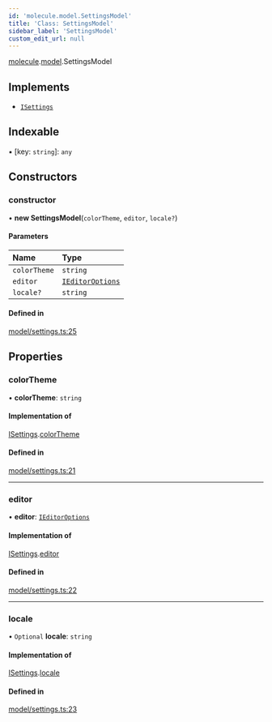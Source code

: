 ```yaml
---
id: 'molecule.model.SettingsModel'
title: 'Class: SettingsModel'
sidebar_label: 'SettingsModel'
custom_edit_url: null
---
```


[molecule](../namespaces/molecule).[model](../namespaces/molecule.model).SettingsModel

## Implements

-   [`ISettings`](../interfaces/molecule.model.ISettings)

## Indexable

▪ [key: `string`]: `any`

## Constructors

### constructor

• **new SettingsModel**(`colorTheme`, `editor`, `locale?`)

#### Parameters

| Name         | Type                                                            |
| :----------- | :-------------------------------------------------------------- |
| `colorTheme` | `string`                                                        |
| `editor`     | [`IEditorOptions`](../namespaces/molecule.model#ieditoroptions) |
| `locale?`    | `string`                                                        |

#### Defined in

[model/settings.ts:25](https://github.com/DTStack/molecule/blob/ff1a27ef/src/model/settings.ts#L25)

## Properties

### colorTheme

• **colorTheme**: `string`

#### Implementation of

[ISettings](../interfaces/molecule.model.ISettings).[colorTheme](../interfaces/molecule.model.ISettings#colortheme)

#### Defined in

[model/settings.ts:21](https://github.com/DTStack/molecule/blob/ff1a27ef/src/model/settings.ts#L21)

---

### editor

• **editor**: [`IEditorOptions`](../namespaces/molecule.model#ieditoroptions)

#### Implementation of

[ISettings](../interfaces/molecule.model.ISettings).[editor](../interfaces/molecule.model.ISettings#editor)

#### Defined in

[model/settings.ts:22](https://github.com/DTStack/molecule/blob/ff1a27ef/src/model/settings.ts#L22)

---

### locale

• `Optional` **locale**: `string`

#### Implementation of

[ISettings](../interfaces/molecule.model.ISettings).[locale](../interfaces/molecule.model.ISettings#locale)

#### Defined in

[model/settings.ts:23](https://github.com/DTStack/molecule/blob/ff1a27ef/src/model/settings.ts#L23)

